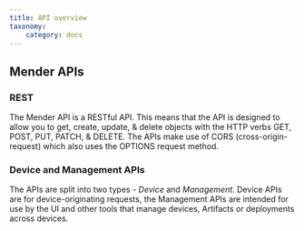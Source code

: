 ```yaml
---
title: API overview
taxonomy:
    category: docs
---
```


## Mender APIs


### REST

The Mender API is a RESTful API. This means that the API is designed to allow 
you to get, create, update, & delete objects with the HTTP verbs GET, POST, 
PUT, PATCH, & DELETE. The APIs make use of CORS (cross-origin-request) which 
also uses the OPTIONS request method.

### Device and Management APIs

The APIs are split into two types - *Device* and *Management*. Device APIs are for
device-originating requests, the Management APIs are intended
for use by the UI and other tools that manage devices, Artifacts or deployments
across devices.
